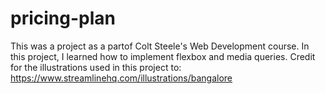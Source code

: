 # pricing-plan
This was a project as a partof Colt Steele's Web Development course. In this project, I learned how to implement flexbox and media queries. 
Credit for the illustrations used in this project to: https://www.streamlinehq.com/illustrations/bangalore
